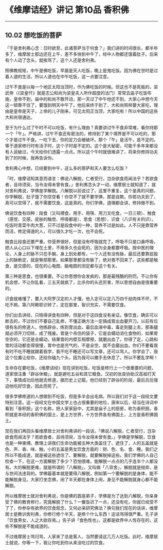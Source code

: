 # 《维摩诘经》讲记 第10品 香积佛

------

## 10.02 想吃饭的菩萨

「于是舍利弗心念：日时欲至，此诸菩萨当于何食？」我们讲的时间很长，都半年多了，维摩居士那边还在上午，差不多快到中午了，经中人物都还饿着肚子。后来有个人动了念头，就挨骂了，这个人还是舍利弗。

照佛教规矩，中午是佛吃饭，早晨是天人吃饭，晚上是鬼吃饭。因为佛在世时是过着人道的生活，所以人道也在中午吃饭，这一点要注意。

过午不食是以每一个地区太阳当顶时，作为佛吃饭的时候。但这也不是死板的，梁武帝（《梁皇忏》就是志公和尚为梁皇夫人所作超度的法门）常常去庙子吃饭布施，皇帝不到，庙中的和尚不敢开动，那一天过了中午他还不到，大家心中想今天这一顿靠不住了，要饿到明天中午了。他后来终于到了，大和尚照样要大家吃，理由是皇帝是天子，上帝的儿子刚来，可见太阳正当顶，大家吃啦！所以中国的这些大和尚很通达。

至于为什么过了午时不可以吃饭，有什么理由？真要讲过午不食非常难，看你持那一个「午」。严格讲，过午不食还有密法的，修持到了某个境界是不可以吃的，那个才是过午不食。一吃下去，你的定力会被破坏。那个「午」是活午，是不定的。等于道家修行时有活子时，这个子时是不定的。这个是大秘密，可能千多年来都没有人说破过，今天给你们透露一点点。所以这个午时就很难讲了，将来你修持功夫到了的时候，我再告诉你。

舍利弗心中想，已经要到中午，这么多的菩萨和天人要怎么吃饭？

「时，维摩诘知其意而语言：佛说八解脱，仁者受行，岂杂欲食而闻法乎？若欲食者，且待须臾，当令汝得未曾有食。」舍利弗念头才一动，维摩居士就知道了，就对舍利弗说，学佛是学解脱。八解脱以前说过了，这里不重复。这个是真的问题，你学解脱，肚子饿了你空空看！你空不了就不要学佛，那是自欺。你若功夫到了，真可以空得了，就不需要饮食，这是真的。你们学佛，道理都会讲，修持做不到。

佛说饮食有四种：段食（又叫搏食，用手、用筷、用刀叉吃食，一日三顿）、触食（感觉、交感，皮肤的触觉、呼吸都是）、思食（思想）、识食（八识有关的识）。吃饭时青菜牛肉大葱，只不过是段食中的一种，营养不过是如此。人不只是靠营养而活，修定得道的人，可以很久才吃一次，也不会死。

触食比段食还要严重。你营养很好，但是没有呼吸就完了。呼吸不只是口鼻呼吸，把人从心口以下埋在土里，不用多久也会死的，因为全身都要呼吸。按中医的理论，人身上的脉不只在手腕，身上到处都有，一个人还有没有脉，最后还要靠屁股上的脉断定，就是臀部那里。如果那里都没有脉了，绝对救不回来了。这些都是触食，是交感的，现在的心电图、脑电图的测定都与这个有关。

第三种是思食，也很重要。不让你思想你会发疯的，那是最残酷的刑罚。不让你有机会想，不让你乱看，三五天就疯了，比杀你的头还厉害，所以思想自由是很重要的。

识食就难懂了，要入大阿罗汉定的人才懂，他入定可以定八万四千劫肉体不坏，不吃不屙。第八阿赖耶识转了，定在那里，智识充实，不需要饮食。

你们出去讲经，只晓得讲食有四种，但是对于这四食没有亲证。像饮食，确实可以断去的，不过你们不要自己乱修，不懂正确方法一定搞成胃出血要开刀。以前有位很有名的修道人，他练辟谷，练到胃出血，最后血液中毒，毒走到腿上去，那条腿就必须开刀切除，成了残废。胃是个吊住的袋子，它是会蠕动消化食物的，如果胃空空的，它还是会蠕动，结果胃的内壁互相摩擦，就磨出血了。你得了定，心跳和胃的活动都变得很慢，胃中也是充气的，不是全空，就不会磨出血。你们不要看我有时不吃不睡就跟着我学，我不吃不睡还可以写文章，还可以骂人。你学会了，我这个位置让给你，还给你磕九个头，因为我可以撒手去休息了。所以不要乱学啊！

生命存在要吃饭，《维摩诘经》现在讲到吃饭，吃饭是修行上一个很重要的问题，道家很注重「辟谷休粮」，就是避吃五谷和其它粮食。汉初的张良协助汉高祖打天下，事情成功后他就去修道，据历史上记载，他已经到了辟谷的阶段，最后吕后强迫他吃好饮食，因此而死了。

很多学佛修道的人想做到不吃饭，但是多半会出毛病。所以我们对于这一段经文要特别注意。这一段经文在中国文学上也占很重要的地位，唐宋以后，经当在诗词中看到「香积厨」这个名称，把人家家庭中，尤其是庙子上的厨房，称为香积厨。香积就是本经的香积佛的国土，是上方世界，十方世界各有佛国土，上方是香积佛国土。

现在我们再回头看维摩居士对舍利弗讲的一段话，「佛说八解脱，仁者受行，岂杂欲食而闻法乎？若欲食者，且待须臾，当令汝得未曾有食。」学佛是学解脱，饮食也是一种束缚。教理上讲我们生命功能被五种大类盖住了、遮住了，人的五盖就是色、声、香、味、触，小的五盖是男女饮食方面的：财、色、名、食、睡。我们之所以不能成道，就是被这些遮住了。要解脱，就要解脱掉这些。我们学佛的人自己检查一下，在这一方面解脱了多少？恐怕很难，能解脱一点点的几乎连半个人都没有。大的解脱更难，就是所谓的「八解脱」，又叫做「八背舍」，解脱就是抛弃，是与世间法违背的。学佛最基本就是要得八解脱，例如第一个要解脱的是身体，能不能解脱身见。大家打坐念佛，闹了半天都在身体上闹，身见不能解脱就身心都不能解脱。

所以维摩居士就对舍利弗说，你是佛的首座弟子，学佛是为了达到八解脱，你亲身受了佛的教育修行，究竟解脱了什么？一餐饭迟了一点，还没有吃，你就已经受不了了，你参杂有欲界的饮食观念，又何必来研究佛法？换句我们现在的话讲，维摩居士是教训舍利弗，你修行修个半天，是修个什么东西！这话骂得很严重。孔子讲「饮食男女，人之大欲存焉。」告子讲「食色性也」，这都是欲界中人性存在的，这些不解脱是不能成道的。

不过维摩居士骂归骂，人家来了总是客人，当然要请这几万人吃饭。此时，维摩居士就说，你等一下，我让你吃到你从来没吃过的饮食。

